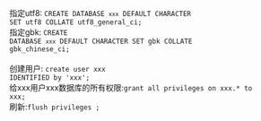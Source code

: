 指定utf8: <code>CREATE DATABASE `xxx` DEFAULT CHARACTER SET utf8 COLLATE utf8_general_ci;</code><br/>
指定gbk: <code>CREATE DATABASE `xxx` DEFAULT CHARACTER SET gbk COLLATE gbk_chinese_ci;</code><br/>
<br/>
创建用户: <code>create user xxx IDENTIFIED by 'xxx';</code><br/>
给xxx用户xxx数据库的所有权限:<code>grant all privileges on xxx.*  to xxx;</code><br/>
刷新:<code>flush  privileges ;</code><br/>
